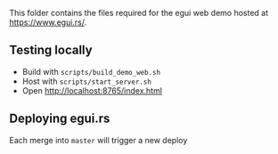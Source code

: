 This folder contains the files required for the egui web demo hosted at <https://www.egui.rs/>.

## Testing locally
* Build with `scripts/build_demo_web.sh`
* Host with `scripts/start_server.sh`
* Open <http://localhost:8765/index.html>

## Deploying egui.rs
Each merge into `master` will trigger a new deploy
